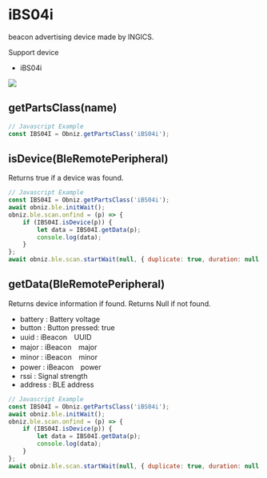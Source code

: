 # iBS04i
beacon advertising device made by INGICS.

Support device

- iBS04i

![](image.jpg)


## getPartsClass(name)

```javascript
// Javascript Example
const IBS04I = Obniz.getPartsClass('iBS04i');
```

## isDevice(BleRemotePeripheral)

Returns true if a device was found.

```javascript
// Javascript Example
const IBS04I = Obniz.getPartsClass('iBS04i');
await obniz.ble.initWait();
obniz.ble.scan.onfind = (p) => {
    if (IBS04I.isDevice(p)) {
        let data = IBS04I.getData(p);
        console.log(data);
    }
};
await obniz.ble.scan.startWait(null, { duplicate: true, duration: null });
```

## getData(BleRemotePeripheral)

Returns device information if found. Returns Null if not found.

- battery : Battery voltage
- button : Button pressed: true
- uuid : iBeacon　UUID
- major : iBeacon　major
- minor : iBeacon　minor
- power : iBeacon　power
- rssi :  Signal strength
- address : BLE address

```javascript
// Javascript Example
const IBS04I = Obniz.getPartsClass('iBS04i');
await obniz.ble.initWait();
obniz.ble.scan.onfind = (p) => {
    if (IBS04I.isDevice(p)) {
        let data = IBS04I.getData(p);
        console.log(data);
    }
};
await obniz.ble.scan.startWait(null, { duplicate: true, duration: null });
```
